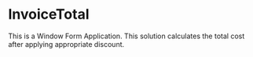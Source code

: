 # InvoiceTotal
This is a Window Form Application.
This solution calculates the total cost after applying appropriate discount.
